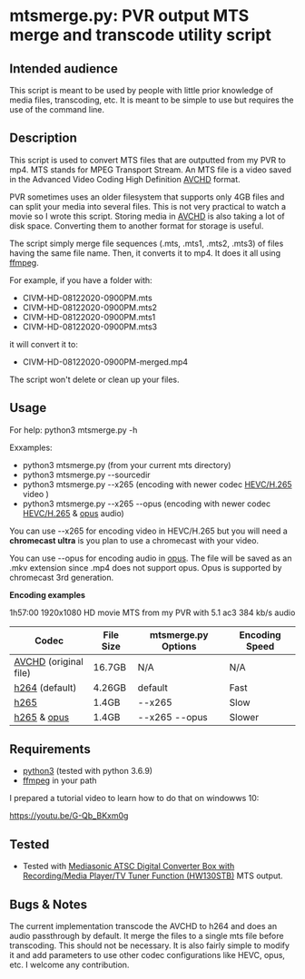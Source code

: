 # mtsmerge.py: PVR output MTS merge and transcode utility script

## Intended audience 
This script is meant to be used by people with little prior knowledge of media files, transcoding, etc. It is meant to be simple to use but requires the use of the command line.

## Description
This script is used to convert MTS files that are outputted from my PVR to mp4. MTS stands for MPEG Transport Stream. An MTS file is a video saved in the Advanced Video Coding High Definition [AVCHD](https://en.wikipedia.org/wiki/AVCHD) format. 

PVR sometimes uses an older filesystem that supports only 4GB files and can split your media into several files. This is not very practical to watch a movie so I wrote this script. Storing media in [AVCHD](https://en.wikipedia.org/wiki/AVCHD) is also taking a lot of disk space. Converting them to another format for storage is useful.

The script simply merge file sequences (.mts, .mts1, .mts2, .mts3) of files having the same file name. Then, it converts it to mp4. It does it all using [ffmpeg](https://ffmpeg.org/). 

For example, if you have a folder with:

* CIVM-HD-08122020-0900PM.mts   
* CIVM-HD-08122020-0900PM.mts2
* CIVM-HD-08122020-0900PM.mts1 
* CIVM-HD-08122020-0900PM.mts3

it will convert it to:
* CIVM-HD-08122020-0900PM-merged.mp4

The script won't delete or clean up your files.

## Usage

For help:
python3 mtsmerge.py -h

Exxamples:
* python3 mtsmerge.py (from your current mts directory)
* python3 mtsmerge.py --sourcedir <media folder> 
* python3 mtsmerge.py --x265 (encoding with newer codec [HEVC/H.265](https://en.wikipedia.org/wiki/High_Efficiency_Video_Coding) video )
* python3 mtsmerge.py --x265 --opus (encoding with newer codec [HEVC/H.265](https://en.wikipedia.org/wiki/High_Efficiency_Video_Coding) & [opus](https://opus-codec.org/) audio)

You can use --x265 for encoding video in HEVC/H.265 but you will need a **chromecast ultra** is you plan to use a chromecast with your video.

You can use --opus for encoding audio in [opus](https://opus-codec.org/). The file will be saved as an .mkv extension since .mp4 does not support opus. Opus is supported by chromecast 3rd generation.

**Encoding examples**

1h57:00 1920x1080 HD movie MTS from my PVR with 5.1 ac3 384 kb/s audio

| Codec | File Size | mtsmerge.py Options | Encoding Speed |
--- | --- | --- | --- |
| [AVCHD](https://en.wikipedia.org/wiki/AVCHD) (original file) | 16.7GB | N/A | N/A
| [h264](https://en.wikipedia.org/wiki/Advanced_Video_Coding) (default) | 4.26GB | default | Fast |
| [h265](https://en.wikipedia.org/wiki/High_Efficiency_Video_Coding)  | 1.4GB | --x265 | Slow |
| [h265](https://en.wikipedia.org/wiki/High_Efficiency_Video_Coding) & [opus](https://opus-codec.org/)  | 1.4GB | --x265 --opus | Slower |

## Requirements
* [python3](https://www.python.org/) (tested with python 3.6.9)
* [ffmpeg](https://ffmpeg.org/) in your path

I prepared a tutorial video to learn how to do that on windowws 10:

https://youtu.be/G-Qb_BKxm0g

## Tested
* Tested with [Mediasonic ATSC Digital Converter Box with Recording/Media Player/TV Tuner Function (HW130STB)](https://www.amazon.ca/-/fr/gp/product/B01EW098XS/ref=ppx_yo_dt_b_search_asin_title?ie=UTF8&psc=1) MTS output.

## Bugs & Notes

The current implementation transcode the AVCHD to h264 and does an audio passthrough by default. It merge the files to a single mts file before transcoding. This should not be necessary. It is also fairly simple to modify it and add parameters to use other codec configurations like HEVC, opus, etc. I welcome any contribution. 


